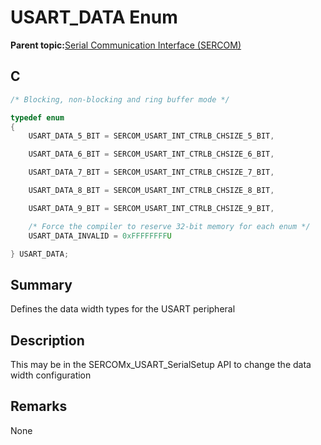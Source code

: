 # USART\_DATA Enum

**Parent topic:**[Serial Communication Interface \(SERCOM\)](GUID-76AE7205-E3EF-4EE6-AC28-5153E3565982.md)

## C

```c
/* Blocking, non-blocking and ring buffer mode */

typedef enum
{
    USART_DATA_5_BIT = SERCOM_USART_INT_CTRLB_CHSIZE_5_BIT,

    USART_DATA_6_BIT = SERCOM_USART_INT_CTRLB_CHSIZE_6_BIT,

    USART_DATA_7_BIT = SERCOM_USART_INT_CTRLB_CHSIZE_7_BIT,

    USART_DATA_8_BIT = SERCOM_USART_INT_CTRLB_CHSIZE_8_BIT,

    USART_DATA_9_BIT = SERCOM_USART_INT_CTRLB_CHSIZE_9_BIT,

    /* Force the compiler to reserve 32-bit memory for each enum */
    USART_DATA_INVALID = 0xFFFFFFFFU

} USART_DATA;

```

## Summary

Defines the data width types for the USART peripheral

## Description

This may be in the SERCOMx\_USART\_SerialSetup API to change the data width configuration

## Remarks

None

